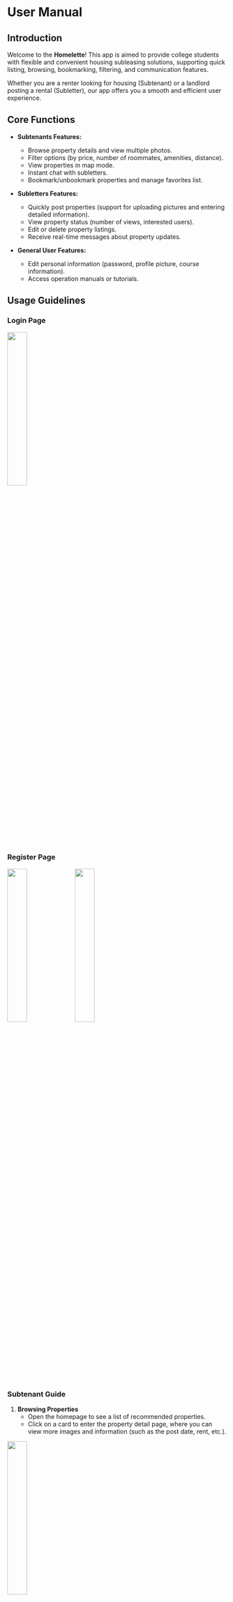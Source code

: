 # User Manual
## Introduction
Welcome to the **Homelette**! This app is aimed to provide college students with flexible and convenient housing subleasing solutions, supporting quick listing, browsing, bookmarking, filtering, and communication features.

Whether you are a renter looking for housing (Subtenant) or a landlord posting a rental (Subletter), our app offers you a smooth and efficient user experience.

## Core Functions
- **Subtenants Features:**
  - Browse property details and view multiple photos.
  - Filter options (by price, number of roommates, amenities, distance).
  - View properties in map mode.
  - Instant chat with subletters.
  - Bookmark/unbookmark properties and manage favorites list.

- **Subletters Features:**
  - Quickly post properties (support for uploading pictures and entering detailed information).
  - View property status (number of views, interested users).
  - Edit or delete property listings.
  - Receive real-time messages about property updates.

- **General User Features:**
  - Edit personal information (password, profile picture, course information).
  - Access operation manuals or tutorials.


## Usage Guidelines
### Login Page
<img src="https://github.com/user-attachments/assets/d63e44fe-aae4-43f1-9422-98df24683f62" width=30% height=30% />

### Register Page

<img src="https://github.com/user-attachments/assets/0e2ff578-3763-4991-9a42-29f929f787f4" width=30% height=30% />
<img src="https://github.com/user-attachments/assets/bce3e1dd-6ce4-4a34-875c-9b486ae084be" width=30% height=30% />

### Subtenant Guide

1. **Browsing Properties**
   - Open the homepage to see a list of recommended properties.
   - Click on a card to enter the property detail page, where you can view more images and information (such as the post date, rent, etc.).

<img src="https://github.com/user-attachments/assets/17db953d-ac38-4e95-aa43-773709ad69b6" width=30% height=30% />


2. **Filtering Properties**
   - At the top of the homepage, click the filter button.
   - Set filtering criteria (price range, number of roommates, amenities, distance).
   - Click "Apply" to view the filtered list of properties.

<img src="https://github.com/user-attachments/assets/50732391-4714-4337-857c-3c45ce34cd80" width=30% height=30% />

3. **Map Mode**
   - Click the "Map" button on the homepage.
   - Browse property locations on the map and click on markers to view details.

<img src="https://github.com/user-attachments/assets/359ff443-1b70-4ebd-9988-a815defedc58" width=30% height=30% />

4. **Bookmarking Properties**
   - On the property detail page or in the property list, click the heart button to add to your favorites.
   - Manage your bookmarked properties on the "Profile" page of "Saved".
  
<img src="https://github.com/user-attachments/assets/56ecbfca-bea6-4def-b309-c2604c6a1325" width=30% height=30% />

5. **Chat Function**
   - Click the "Chat" button on the property detail page to enter the instant chat interface.
   - Communicate directly with the subletters to learn more about the property.

<img src="https://github.com/user-attachments/assets/686082df-8a60-48a4-91bb-5ae16cad5c93" width=30% height=30% />
<img src="https://github.com/user-attachments/assets/443ae8b9-41a7-45dd-aa7e-c9caca2ddecf" width=30% height=30% />

### Subletter Guide
1. **Posting a Property**
   - In the bottom navigation bar, click "Post".
   - Fill in the property details (title, description, price, etc.), and upload pictures.
   - Once submitted, the property will be posted immediately.

<img src="https://github.com/user-attachments/assets/9b90c937-2e1b-4489-9564-ae391ec6b42f" width=30% height=30% />

2. **Managing Properties**
   - On the "Profile" page, view all posted properties in "My Listings".
   - Click on a property to edit information or delete it.

<img src="https://github.com/user-attachments/assets/5ed5fbe4-b9f3-4855-b55f-acdf14643079" width=30% height=30% />

### User Guide

1. **Edit Personal Information**
   - On the "Profile" page, click "Edit Profile."
   - You can change your password, update your profile picture, or fill in course information.
  
<img src="https://github.com/user-attachments/assets/65bace4f-12f9-4669-9672-82469b92fb94" width=30% height=30% />

2. **View Tutorials**
   - Click the [Homelette Tutorials](https://github.com/ucsb-cs184-f24/team14sublet/edit/main/docs/MANUAL.md) to view our manual.

## Frequently Questions
1. Why can't I post a listing?
	- Please check your internet connection to ensure that you have filled out the listing information completely and uploaded at least one image.
2. Can I choose picture from my local gallery?
   	- Yes, we provide two ways to upload your property image, taking photos and choosing from library.


## Technical support
- Contact e-mail: ***@ucsb.edu
- Phone Support: +1 800 123 4567
- Hours of operation: Monday through Friday, 9:00 AM - 5:00 PM (PST)
